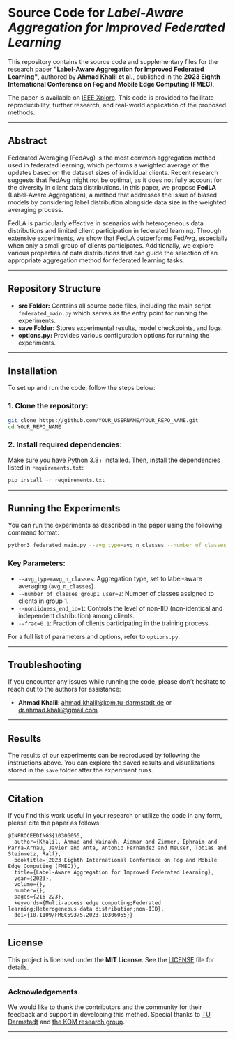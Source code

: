 # Source Code for *Label-Aware Aggregation for Improved Federated Learning*

This repository contains the source code and supplementary files for the research paper **"Label-Aware Aggregation for Improved Federated Learning"**, authored by **Ahmad Khalil et al.**, published in the **2023 Eighth International Conference on Fog and Mobile Edge Computing (FMEC)**.

The paper is available on [IEEE Xplore](https://ieeexplore.ieee.org/abstract/document/10306055). This code is provided to facilitate reproducibility, further research, and real-world application of the proposed methods.

---

## Abstract

Federated Averaging (FedAvg) is the most common aggregation method used in federated learning, which performs a weighted average of the updates based on the dataset sizes of individual clients. Recent research suggests that FedAvg might not be optimal, as it does not fully account for the diversity in client data distributions. In this paper, we propose **FedLA** (Label-Aware Aggregation), a method that addresses the issue of biased models by considering label distribution alongside data size in the weighted averaging process.

FedLA is particularly effective in scenarios with heterogeneous data distributions and limited client participation in federated learning. Through extensive experiments, we show that FedLA outperforms FedAvg, especially when only a small group of clients participates. Additionally, we explore various properties of data distributions that can guide the selection of an appropriate aggregation method for federated learning tasks.

---

## Repository Structure

- **src Folder:** Contains all source code files, including the main script `federated_main.py` which serves as the entry point for running the experiments.
- **save Folder:** Stores experimental results, model checkpoints, and logs.
- **options.py:** Provides various configuration options for running the experiments.

---

## Installation

To set up and run the code, follow the steps below:

### 1. Clone the repository:

```bash
git clone https://github.com/YOUR_USERNAME/YOUR_REPO_NAME.git
cd YOUR_REPO_NAME
```

### 2. Install required dependencies:

Make sure you have Python 3.8+ installed. Then, install the dependencies listed in `requirements.txt`:

```bash
pip install -r requirements.txt
```

---

## Running the Experiments

You can run the experiments as described in the paper using the following command format:

```bash
python3 federated_main.py --avg_type=avg_n_classes --number_of_classes_group1_user=2 --noniidness_end_id=1 --frac=0.1
```

### Key Parameters:
- `--avg_type=avg_n_classes`: Aggregation type, set to label-aware averaging (`avg_n_classes`).
- `--number_of_classes_group1_user=2`: Number of classes assigned to clients in group 1.
- `--noniidness_end_id=1`: Controls the level of non-IID (non-identical and independent distribution) among clients.
- `--frac=0.1`: Fraction of clients participating in the training process.

For a full list of parameters and options, refer to `options.py`.

---

## Troubleshooting

If you encounter any issues while running the code, please don't hesitate to reach out to the authors for assistance:

- **Ahmad Khalil**: ahmad.khalil@kom.tu-darmstadt.de or dr.ahmad.khalil@gmail.com

---

## Results

The results of our experiments can be reproduced by following the instructions above. You can explore the saved results and visualizations stored in the `save` folder after the experiment runs.

---

## Citation

If you find this work useful in your research or utilize the code in any form, please cite the paper as follows:

```
@INPROCEEDINGS{10306055,
  author={Khalil, Ahmad and Wainakh, Aidmar and Zimmer, Ephraim and Parra-Arnau, Javier and Anta, Antonio Fernandez and Meuser, Tobias and Steinmetz, Ralf},
  booktitle={2023 Eighth International Conference on Fog and Mobile Edge Computing (FMEC)}, 
  title={Label-Aware Aggregation for Improved Federated Learning}, 
  year={2023},
  volume={},
  number={},
  pages={216-223},
  keywords={Multi-access edge computing;Federated learning;Heterogeneous data distribution;non-IID},
  doi={10.1109/FMEC59375.2023.10306055}}
```

---

## License

This project is licensed under the **MIT License**. See the [LICENSE](LICENSE) file for details.

---

### Acknowledgements

We would like to thank the contributors and the community for their feedback and support in developing this method. Special thanks to [TU Darmstadt](https://www.tu-darmstadt.de) and [the KOM research group](https://www.kom.tu-darmstadt.de).

---
